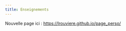```yaml
---
title: Enseignements
---
```


Nouvelle page ici : <https://lrouviere.github.io/page_perso/>

<!--
On trouvera ci-dessous les liens vers les pages web contenant des documents (diaporamas, polycopiés, tutoriels) sur certains de mes cours.

## [Introduction au machine learning](https://lrouviere.github.io/machine_learning/)

  - Cadre mathématique pour l'apprentissage supervisée
  - Approches paramétrique et non paramétrique
  - Support Vector Machines
  - Arbres de décision
  - Gradient boosting
  - Forêts aléatoires

On pourra trouver la version anglaise [ici](https://lrouviere.github.io/intro-machine-learning/)


## [Statistique en grande dimension](https://lrouviere.github.io/stat_grand_dim/)
  
  - Le fléau de la dimension en régression
  - Réduction de la dimension : régressions PCR et PLS
  - Modèles additifs
  - Régularisation : ridge, lasso et elastic net.

## [Classification supervisée](https://lrouviere.github.io/classif_sup/)

  - Cadre mathématique pour l'apprentissage supervisé.
  - Analyse discriminate linéaire
  - Arbres de décisions
  - Forêts aléatoires
  
## [Introduction à R](https://lrouviere.github.io/intro_R/)

  - Environnement Rstudion, Rmarkdown et packages R
  - Les objets R
  - Importer des données
  - Manipuler les données avec dplyr
  - Visualiser les données avec ggplot2
  - Faire des cartes dynamiques avec leaflet
  - Régression avec R

On pourra trouver la version anglaise [ici](https://lrouviere.github.io/R-for-datascience-lecture/)

## [Visualisation avec R](https://lrouviere.github.io/VISU/)

  - Visualiser les données avec ggplot2
  - Faire des cartes avec ggmap, sf et leaflet
  - Quelques packages de visualisation interactive : Ramcharts, plotly
  - Dashboard et introduction à R shiny.

## [Cours INP](https://lrouviere.github.io/INP-HB/)

On trouvera sur cette page quelques cours effectués au [Master Data Science de l'Institut National Polytechnique](https://datascience.inphb.ci/vues/datascience/) de le cadre de mon statut de PCC à l'[Ecole Polytechnique](https://www.polytechnique.edu) :

  - Apprentissage pour données déséquilibrées
  - Graph Mining
  - Rappels de R (outils tydiverse)
  - Introduction à R shiny
  
## [Autre documents de cours](https://lrouviere.github.io/doc_cours/)

On pourra trouver des polycopiés de cours et diaporama relatifs à d'autres cours :

  - Régression logistique avec R, niveau M1 de statistique
  - Statistiques inférentielles, niveau L3 de mathématiques appliquées
  - Statistique pour l'ingénieur, 1ère année d'école d'ingénieur
  - Probabilités, niveau L3 de mathématiques appliquées
  - Algèbre linéaire, niveau L2 de mathématiques appliquées
-->
  
